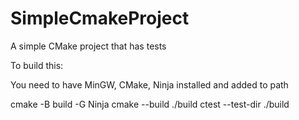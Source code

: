 # SimpleCmakeProject
 A simple CMake project that has tests

To build this:

You need to have MinGW, CMake, Ninja installed and added to path

cmake -B build -G Ninja
cmake --build ./build
ctest --test-dir ./build
